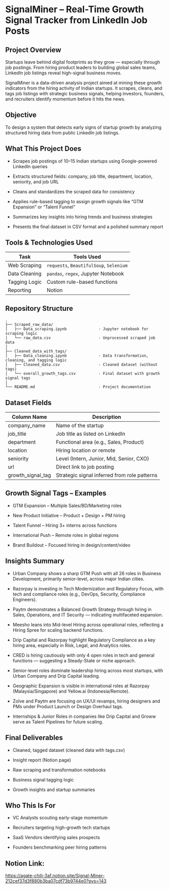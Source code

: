 # SignalMiner – Real-Time Growth Signal Tracker from LinkedIn Job Posts

## Project Overview

Startups leave behind digital footprints as they grow — especially through job postings. From hiring product leaders to building global sales teams, LinkedIn job listings reveal high-signal business moves.

SignalMiner is a data-driven analysis project aimed at mining these growth indicators from the hiring activity of Indian startups. It scrapes, cleans, and tags job listings with strategic business signals, helping investors, founders, and recruiters identify momentum before it hits the news.


## Objective

To design a system that detects early signs of startup growth by analyzing structured hiring data from public LinkedIn job listings.


## What This Project Does

- Scrapes job postings of 10–15 Indian startups using Google-powered LinkedIn queries

- Extracts structured fields: company, job title, department, location, seniority, and job URL

- Cleans and standardizes the scraped data for consistency

- Applies rule-based tagging to assign growth signals like “GTM Expansion” or “Talent Funnel”

- Summarizes key insights into hiring trends and business strategies

- Presents the final dataset in CSV format and a polished summary report


## Tools & Technologies Used

| Task               | Tools Used                              |
| ------------------ | --------------------------------------- |
| Web Scraping       | `requests`, `BeautifulSoup`, `Selenium` |
| Data Cleaning      | `pandas`, `regex`, Jupyter Notebook     |
| Tagging Logic | Custom rule-based functions                |
| Reporting          | Notion                         |


## Repository Structure

```
.
├── Scraped_raw_data/
│   ├── Data_scraping.ipynb              - Jupyter notebook for scraping logic
│   └── raw_data.csv                     - Unprocessed scraped job data
│
├── Cleaned_data_with_tags/
│   ├── Data_cleaning.ipynb              - Data transformation, cleaning, and tagging logic
│   ├── Cleaned_data.csv                 - Cleaned dataset (without tags)
│   └── overall_growth_tags.csv          - Final dataset with growth signal tags
│
└── README.md                            - Project documentation
```

## Dataset Fields

| Column Name         | Description                                  |
| ------------------- | -------------------------------------------- |
| company\_name       | Name of the startup                          |
| job\_title          | Job title as listed on LinkedIn              |
| department          | Functional area (e.g., Sales, Product)       |
| location            | Hiring location or remote                    |
| seniority           | Level (Intern, Junior, Mid, Senior, CXO)     |
| url                 | Direct link to job posting                   |
| growth\_signal\_tag | Strategic signal inferred from role patterns |


## Growth Signal Tags – Examples

- GTM Expansion – Multiple Sales/BD/Marketing roles

- New Product Initiative – Product + Design + PM hiring

- Talent Funnel – Hiring 3+ interns across functions

- International Push – Remote roles in global regions

- Brand Buildout – Focused hiring in design/content/video


## Insights Summary

- Urban Company shows a sharp GTM Push with all 26 roles in Business Development, primarily senior-level, across major Indian cities.

- Razorpay is investing in Tech Modernization and Regulatory Focus, with tech and compliance roles (e.g., DevOps, Security, Compliance Engineers).

- Paytm demonstrates a Balanced Growth Strategy through hiring in Sales, Operations, and IT Security — indicating multifaceted expansion.

- Meesho leans into Mid-level Hiring across operational roles, reflecting a Hiring Spree for scaling backend functions.

- Drip Capital and Razorpay highlight Regulatory Compliance as a key hiring area, especially in Risk, Legal, and Analytics roles.

- CRED is hiring cautiously with only 4 open roles in tech and general functions — suggesting a Steady-State or niche approach.

- Senior-level roles dominate leadership hiring across most startups, with Urban Company and Drip Capital leading.

- Geographic Expansion is visible in international roles at Razorpay (Malaysia/Singapore) and Yellow.ai (Indonesia/Remote).

- Zolve and Paytm are focusing on UX/UI revamps, hiring designers and PMs under Product Launch or Design Overhaul tags.

- Internships & Junior Roles in companies like Drip Capital and Groww serve as Talent Pipelines for future scaling.


## Final Deliverables

- Cleaned, tagged dataset (cleaned data with tags.csv)

- Insight report (Notion page)

- Raw scraping and transformation notebooks

- Business signal tagging logic

- Growth insights and startup summaries



## Who This Is For

- VC Analysts scouting early-stage momentum

- Recruiters targeting high-growth tech startups

- SaaS Vendors identifying sales prospects

- Founders benchmarking peer hiring patterns

## Notion Link: 
https://agate-chili-3af.notion.site/Signal-Miner-212cef37d3f880b3ba07cdf73b9744e0?pvs=143

